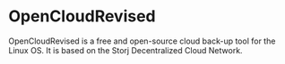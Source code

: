 # OpenCloudRevised
OpenCloudRevised is a free and open-source cloud back-up tool for the Linux OS. It is based on the Storj Decentralized Cloud Network.
